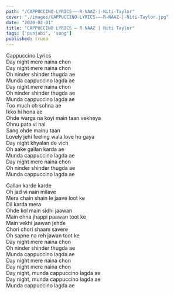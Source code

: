 ```yaml
---
path: "/CAPPUCCINO-LYRICS-–-R-NAAZ-|-Niti-Taylor"
cover: "./images/CAPPUCCINO-LYRICS-–-R-NAAZ-|-Niti-Taylor.jpg"
date: "2020-02-01"
title: "CAPPUCCINO LYRICS – R NAAZ | Niti Taylor"
tags: ['punjabi', 'song']
published: truea
---
```

  
Cappuccino Lyrics  
Day night mere naina chon  
Day night mere naina chon  
Oh ninder shinder thugda ae  
Munda cappuccino lagda ae  
Day night mere naina chon  
Oh ninder shinder thugda ae  
Munda cappuccino lagda ae  
Too much oh sohna ae  
Ikko hi hona ae  
Ohde warga na koyi main taan vekheya  
Ohnu pata vi nai  
Sang ohde mainu taan  
Lovely jehi feeling wala love ho gaya  
Day night khyalan de vich  
Oh aake gallan karda ae  
Munda cappuccino lagda ae  
Day night mere naina chon  
Oh ninder shinder thugda ae  
Munda cappuccino lagda ae  
  
  
  
  
  
  
Gallan karde karde  
Oh jad vi nain milave  
Mera chain shain le jaave loot ke  
Dil karda mera  
Ohde kol main sidhi jaawan  
Main ohna jhappi paawan toot ke  
Main vekhi jaawan jehde  
Chori chori shaam savere  
Oh sapne na reh jawan toot ke  
Day night mere naina chon  
Oh ninder shinder thugda ae  
Munda cappuccino lagda ae  
Day night mere naina chon  
Day night mere naina chon  
Day night, munda cappuccino lagda ae  
Day night, munda cappuccino lagda ae  
Munda cappuccino lagda ae  
